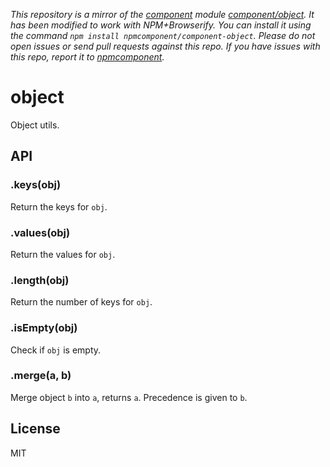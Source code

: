 *This repository is a mirror of the [component](http://component.io) module [component/object](http://github.com/component/object). It has been modified to work with NPM+Browserify. You can install it using the command `npm install npmcomponent/component-object`. Please do not open issues or send pull requests against this repo. If you have issues with this repo, report it to [npmcomponent](https://github.com/airportyh/npmcomponent).*

# object

  Object utils.

## API

### .keys(obj)

  Return the keys for `obj`.

### .values(obj)

  Return the values for `obj`.

### .length(obj)

  Return the number of keys for `obj`.

### .isEmpty(obj)

  Check if `obj` is empty.

### .merge(a, b)

  Merge object `b` into `a`, returns `a`.
  Precedence is given to `b`.

## License

  MIT
